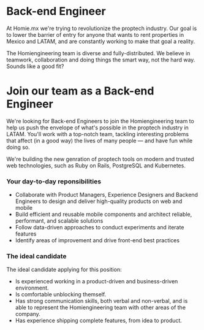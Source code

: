 # Back-end Engineer

At Homie.mx we're trying to revolutionize the proptech industry. Our goal is to lower the barrier of entry for anyone that wants to rent properties in Mexico and LATAM, and are constantly working to make that goal a reality.

The Homiengineering team is diverse and fully-distributed. We believe in teamwork, collaboration and doing things the smart way, not the hard way. Sounds like a good fit?

# Join our team as a Back-end Engineer
We're looking for Back-end Engineers to join the Homiengineering team to help us push the envelope of what's possible in the proptech industry in LATAM. You'll work with a top-notch team, tackling interesting problems that affect (in a good way) the lives of many people — and have fun while doing so.

We're building the new genration of proptech tools on modern and trusted web technologies, such as Ruby on Rails, PostgreSQL and Kubernetes.

### Your day-to-day reponsibilities
- Collaborate with Product Managers, Experience Designers and Backend Engineers to design and deliver high-quality products on web and mobile
- Build efficient and reusable mobile components and architect reliable, performant, and scalable solutions
- Follow data-driven approaches to conduct experiments and iterate features
- Identify areas of improvement and drive front-end best practices

### The ideal candidate
The ideal candidate applying for this position:
- Is experienced working in a product-driven and business-driven environment.
- Is comfortable unblocking themself.
- Has strong communication skills, both verbal and non-verbal, and is able to represent the Homiengineering team with other areas of the company.
- Has experience shipping complete features, from idea to product.
